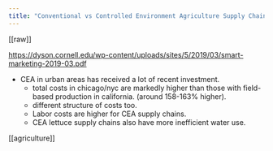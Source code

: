 ```yaml
---
title: "Conventional vs Controlled Environment Agriculture Supply Chains"
---
```

[[raw]]

https://dyson.cornell.edu/wp-content/uploads/sites/5/2019/03/smart-marketing-2019-03.pdf

* CEA in urban areas has received a lot of recent investment.
	* total costs in chicago/nyc are markedly higher than those with field-based production in california. (around 158-163% higher).
	* different structure of costs too. 
	* Labor costs are higher for CEA supply chains. 
	* CEA lettuce supply chains also have more inefficient water use.

[[agriculture]]
